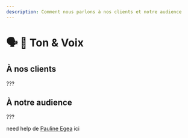 ```yaml
---
description: Comment nous parlons à nos clients et notre audience
---
```


# 🗣️ 🚧 Ton & Voix

## À nos clients

???

## À notre audience

???

need help de [Pauline Egea](https://app.gitbook.com/u/H7pRKVhsznhURJ3Np7Qv8Nr1bQz2 "mention") ici&#x20;
